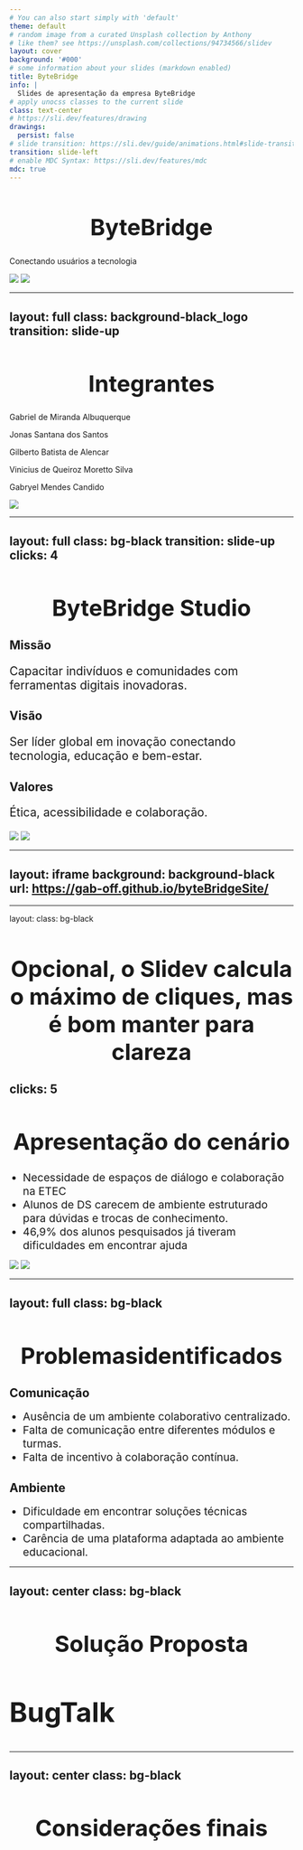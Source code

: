 ```yaml
---
# You can also start simply with 'default'
theme: default
# random image from a curated Unsplash collection by Anthony
# like them? see https://unsplash.com/collections/94734566/slidev
layout: cover
background: '#000'
# some information about your slides (markdown enabled)
title: ByteBridge
info: |
  Slides de apresentação da empresa ByteBridge
# apply unocss classes to the current slide
class: text-center
# https://sli.dev/features/drawing
drawings:
  persist: false
# slide transition: https://sli.dev/guide/animations.html#slide-transitions
transition: slide-left
# enable MDC Syntax: https://sli.dev/features/mdc
mdc: true
---
```


   <h1 class="font-bold"><span class="text-[#ff7b00]">Byte</span>Bridge</h1>
    <p></p>
    <p class=" text-2xl inline-block px-4 py-2 rounded-xl bg-[#ff7b00]">Conectando usuários a tecnologia</p>

<img class="absolute -bottom-30 -left-10" src="/images/detail_1.svg">
<img class="absolute -top-30 -right-10" src="/images/detail_1.svg">

[//]: # (Presentation slides for developers)

[//]: # ()

[//]: # (<div @click="$slidev.nav.next" class="mt-12 py-1" hover:bg="white op-10">)

[//]: # (  Press Space for next page <carbon:arrow-right />)

[//]: # (</div>)

[//]: # ()

[//]: # (<div class="abs-br m-6 text-xl">)

[//]: # (  <button @click="$slidev.nav.openInEditor" title="Open in Editor" class="slidev-icon-btn">)

[//]: # (    <carbon:edit />)

[//]: # (  </button>)

[//]: # (  <a href="https://github.com/slidevjs/slidev" target="_blank" class="slidev-icon-btn">)

[//]: # (    <carbon:logo-github />)

[//]: # (  </a>)

[//]: # (</div>)

<!--
The last comment block of each slide will be treated as slide notes. It will be visible and editable in Presenter Mode along with the slide. [Read more in the docs](https://sli.dev/guide/syntax.html#notes)
-->

---
layout: full
class: background-black_logo
transition: slide-up
---


<h1 class="mt-5 font-bold">Integ<span class="text-[#f27e14]">rantes</span></h1>
<div v-click class="flex flex-col items-start mt-10">
    <p class="border-b pb-2 border-[#d56801]">Gabriel de Miranda Albuquerque</p>
    <p class="border-b pb-2 border-[#d56801]">Jonas Santana dos Santos</p>
    <p class="border-b pb-2 border-[#d56801]">Gilberto Batista de Alencar</p>
    <p class="border-b pb-2 border-[#d56801]">Vinicius de Queiroz Moretto Silva</p>
    <p class="border-b pb-2 border-[#d56801]">Gabryel Mendes Candido</p>
</div>

<img class="absolute rotate-45 opacity-50 -bottom-15 -left-10" src="/images/detail_2.svg">



<!--
Here is another comment.
-->


---
layout: full
class: bg-black
transition: slide-up
clicks: 4
---

<h1 class="font-bold mt-20">ByteBridge <span class="text-[#d98b1d]">Studio</span></h1>

<div class="grid grid-cols-3 text-center gap-4 mt-10">
    <div class="transition-opacity duration-500" 
         :class="{
            'opacity-100': $clicks === 1 || $clicks >= 4,
            'opacity-0': !($clicks === 1 || $clicks >= 4)
         }">
        <h2 class="font-semibold text-lg border border-orange-500 rounded-full px-3 py-1">Missão</h2>
        <p class="mt-4 pgf">Capacitar indivíduos e comunidades com ferramentas digitais inovadoras.</p>
    </div>
    <div class="transition-opacity duration-500"
         :class="{
            'opacity-100': $clicks === 2 || $clicks >= 4,
            'opacity-0': !($clicks === 2 || $clicks >= 4)
         }">
        <h2 class="font-semibold border border-orange-500 rounded-full px-3 py-1">Visão</h2>
        <p class="mt-4 pgf">Ser líder global em inovação conectando tecnologia, educação e bem-estar.</p>
    </div>
    <div class="transition-opacity duration-500"
         :class="{
            'opacity-100': $clicks === 3 || $clicks >= 4,
            'opacity-0': !($clicks === 3 || $clicks >= 4)
         }">
        <h2 class="font-semibold border border-orange-500 rounded-full px-3 py-1 ">Valores</h2>
        <p class="mt-4 pgf">Ética, acessibilidade e colaboração.</p>
    </div>
</div>

<img class="absolute rotate-45 opacity-50 -bottom-15 -left-10" src="/images/detail_2.svg">
<img class="absolute rotate-45 opacity-50 -top-15 -right-10" src="/images/detail_2.svg">



<style>
h1 {
    text-align: center;
font-size: 2.5rem;
}

.pgf {
font-size: 1.3rem;
}

</style>
---
layout: iframe
background: background-black
url: https://gab-off.github.io/byteBridgeSite/
---

---
layout:
class: bg-black

# Opcional, o Slidev calcula o máximo de cliques, mas é bom manter para clareza

clicks: 5
---

<h1 class="font-bold">Apresentação do <span class="
    text-5xl font-extrabold 
    bg-gradient-to-r from-[#96C473] to-[#026E4A]
    bg-clip-text 
    text-transparent
">cenário</span></h1>
<ul class="">
    <li class="text-larger" v-click>Necessidade de espaços de diálogo e colaboração na ETEC</li>
    <li class="text-larger" v-click>Alunos de DS carecem de ambiente estruturado para dúvidas e trocas de conhecimento.
</li>
    <li class="text-larger" v-click>46,9% dos alunos pesquisados já tiveram dificuldades em encontrar ajuda
</li>
</ul>
<div v-click class="h-80 border-1 border-[#4E945D] rounded-2xl mt-5">
    <MeuGraficoDeDuvidas :clicks="$clicks" :start-at="4" />
</div>


<img class="absolute rotate-45 opacity-50 -bottom-15 -left-10" src="/images/detail_green.svg">
<img class="absolute rotate-45 opacity-50 -top-15 -right-10" src="/images/detail_green.svg">


<style>
.text-larger {
    font-size: 1.2rem;
}
</style>

---
layout: full
class: bg-black
---

<h1 class="font-bold pb-10 flex gap-3  mt-20">
Problemas<span class="text-[#35B89F]">identificados</span>
</h1>

<div class="grid grid-cols-2 gap-5">
    <div v-click>
        <h2 class="rounded-3xl px-3 py-1 bg-gradient-to-r from-[#33B49D] to-[#005870]">Comunicação</h2>
        <ul>
            <li class="topico">Ausência de um ambiente colaborativo centralizado.</li>
            <li class="topico">Falta de comunicação entre diferentes módulos e turmas.</li>
            <li class="topico">Falta de incentivo à colaboração contínua.</li>
        </ul>
    </div>
    <div v-click>
        <h2 class="rounded-3xl px-3 py-1 bg-gradient-to-r from-[#33B49D] to-[#005870]">Ambiente</h2>
        <ul>
            <li class="topico">Dificuldade em encontrar soluções técnicas compartilhadas.</li>
            <li class="topico">Carência de uma plataforma adaptada ao ambiente educacional.</li>
        </ul>
    </div>
</div>

<style>
    .topico {
        font-size: 1.2rem;
    }   
</style>

---
layout: center
class: bg-black
---

<h1 class="title font-bold">Solução <span class="color-[#08a3c1]">Proposta</span></h1>
<h2 v-click class="content text-center font-bold"><span class="color-[#08a3c1]">Bug</span>Talk</h2>

<style>
    .title {
        font-size: 2.5rem;    
    }

    .content {
        font-size: 3rem;
    }
</style>

---
layout: center
class: bg-black
---

<h1 class="font-bold">Considerações <span class="color-[#08a3c1]">finais</span></h1>